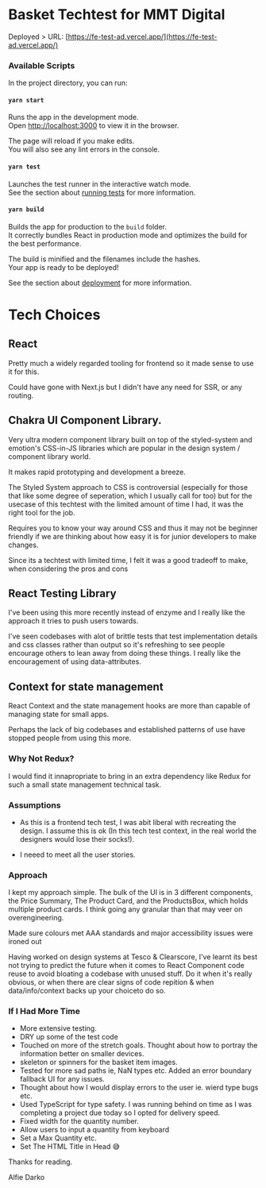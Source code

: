 # Basket Techtest for MMT Digital

Deployed > URL: [https://fe-test-ad.vercel.app/](https://fe-test-ad.vercel.app/)

### Available Scripts

In the project directory, you can run:

#### `yarn start`

Runs the app in the development mode.<br />
Open [http://localhost:3000](http://localhost:3000) to view it in the browser.

The page will reload if you make edits.<br />
You will also see any lint errors in the console.

#### `yarn test`

Launches the test runner in the interactive watch mode.<br />
See the section about [running tests](https://facebook.github.io/create-react-app/docs/running-tests) for more information.

#### `yarn build`

Builds the app for production to the `build` folder.<br />
It correctly bundles React in production mode and optimizes the build for the best performance.

The build is minified and the filenames include the hashes.<br />
Your app is ready to be deployed!

See the section about [deployment](https://facebook.github.io/create-react-app/docs/deployment) for more information.


# Tech Choices

## React

Pretty much a widely regarded tooling for frontend so it made sense to use it for this.

Could have gone with Next.js but I didn't have any need for SSR, or any routing.

## Chakra UI Component Library.

Very ultra modern component library built on top of the styled-system and emotion's CSS-in-JS libraries which are popular in the design system / component library world. 

It makes rapid prototyping and development a breeze.

The Styled System approach to CSS is controversial (especially for those that like some degree of seperation, which I usually call for too) but for the usecase of this techtest with the limited amount of time I had, it was the right tool for the job.

Requires you to know your way around CSS and thus it may not be beginner friendly if we are thinking about how easy it is for junior developers to make changes. 

Since its a techtest with limited time,
I felt it was a good tradeoff to make, when considering the pros and cons

## React Testing Library
I've been using this more recently instead of enzyme and I really like the approach it tries to push users towards. 

I've seen codebases with alot of brittle tests that test implementation details and css classes rather than output so it's refreshing to see people encourage others to lean away from doing these things. I really like the encouragement of using data-attributes.
  
## Context for state management
React Context and the state management hooks are more than capable of managing state for small apps.

Perhaps the lack of big codebases and established patterns of use have stopped people from using this more.

### Why Not Redux?
I would find it innapropriate to bring in an extra dependency like Redux for such a small state management technical task.

### Assumptions
  - As this is a frontend tech test, I was abit liberal with recreating the design. I assume this is ok (In this tech test context, in the real world the designers would lose their socks!). 
  
  - I neeed to meet all the user stories. 

### Approach

I kept my approach simple. The bulk of the UI is in 3 different components, the Price Summary, The Product Card, and the ProductsBox, which holds multiple product cards. I think going any granular than that may veer on overengineering. 

Made sure colours met AAA standards and major accessibility issues were ironed out

Having worked on design systems at Tesco & Clearscore, I've learnt its best not trying to predict the future when it comes to React Component code reuse to avoid bloating a codebase with unused stuff.  Do it when it's really obvious, or when there are clear signs of code repition & when data/info/context backs up your choiceto do so.

### If I Had More Time
  - More extensive testing.
  - DRY up some of the test code
  - Touched on more of the stretch goals.
  Thought about how to portray the information better on smaller devices.
  - skeleton or spinners for the basket item images.
  - Tested for more sad paths ie, NaN types etc. 
  Added an error boundary fallback UI for any issues. 
  - Thought about how I would display errors to the user ie. wierd type bugs etc. 
  - Used TypeScript for type safety. I was running behind on time as I was completing a project due today so I opted for delivery speed.
  - Fixed width for the quantity number.
  - Allow users to input a quantity from keyboard
  - Set a Max Quantity etc.
  - Set The HTML Title in Head 😅



  Thanks for reading.

  Alfie Darko

